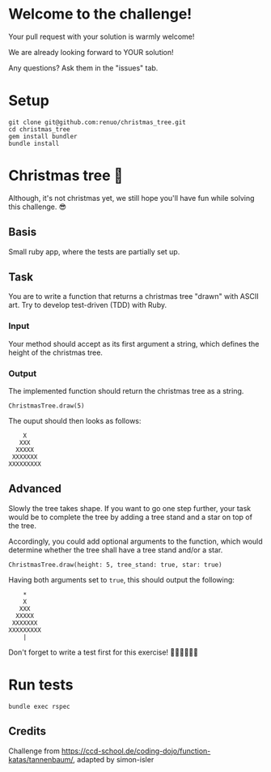 # Welcome to the challenge!

Your pull request with your solution is warmly welcome!

We are already looking forward to YOUR solution!

Any questions? Ask them in the "issues" tab.

# Setup

```
git clone git@github.com:renuo/christmas_tree.git
cd christmas_tree
gem install bundler
bundle install
```

# Christmas tree 🌲

Although, it's not christmas yet, we still hope you'll have fun while solving this challenge. 😎

## Basis

Small ruby app, where the tests are partially set up.

## Task

You are to write a function that returns a christmas tree "drawn" with ASCII art. Try to develop test-driven (TDD) with Ruby.

### Input

Your method should accept as its first argument a string, which defines the height of the christmas tree.

### Output

The implemented function should return the christmas tree as a string.

```
ChristmasTree.draw(5)
```

The ouput should then looks as follows: 
```
    X
   XXX
  XXXXX
 XXXXXXX
XXXXXXXXX
```

## Advanced

Slowly the tree takes shape. If you want to go one step further, your task would be to complete the tree by adding a
tree stand and a star on top of the tree.

Accordingly, you could add optional arguments to the function, which would determine whether the tree shall have a
tree stand and/or a star. 

```
ChristmasTree.draw(height: 5, tree_stand: true, star: true)
```

Having both arguments set to `true`, this should output the following:

```
    *
    X
   XXX
  XXXXX
 XXXXXXX
XXXXXXXXX
    |
```

Don't forget to write a test first for this exercise! 👨🏻‍💻👩🏼‍💻

# Run tests

```
bundle exec rspec
```

## Credits

Challenge from https://ccd-school.de/coding-dojo/function-katas/tannenbaum/, adapted by simon-isler
